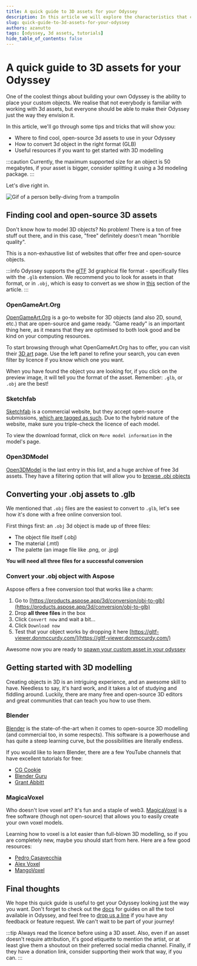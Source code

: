 ```yaml
---
title: A quick guide to 3D assets for your Odyssey
description: In this article we will explore the characteristics that custom 3D objects should have to perform best in your Odyssey, how to convert them in the right format, and where to get cool free assets.
slug: quick-guide-to-3d-assets-for-your-odyssey
authors: azanutto
tags: [odyssey, 3d assets, tutorials]
hide_table_of_contents: false
---
```

 
# A quick guide to 3D assets for your Odyssey
 
One of the coolest things about building your own Odyssey is the ability to place your custom objects. We realise that not everybody is familiar with working with 3d assets, but everyone should be able to make their Odyssey just the way they envision it.
 
In this article, we'll go through some tips and tricks that will show you:
 
- Where to find cool, open-source 3d assets to use in your Odyssey
- How to convert 3d object in the right format (GLB)
- Useful resources if you want to get started with 3D modelling
 
:::caution
Currently, the maximum supported size for an object is 50 megabytes, if your asset is bigger, consider splitting it using a 3d modeling package.
:::
 
Let's dive right in.
 
![Gif of a person belly-diving from a trampolin](https://media.giphy.com/media/KmlTchPoFQT84/giphy.gif)
 
## Finding cool and open-source 3D assets
 
Don't know how to model 3D objects? No problem! There is a ton of free stuff out there, and in this case, "free" definitely doesn't mean "horrible quality".
 
This is a non-exhaustive list of websites that offer free and open-source objects.
 
:::info
Odyssey supports the [glTF](https://en.wikipedia.org/wiki/GlTF) 3d graphical file format - specifically files with the `.glb` extension. We recommend you to look for assets in that format, or in `.obj`, which is easy to convert as we show in [this](#converting-your-assets-to-glb) section of the article.
:::
 
### OpenGameArt.Org
 
[OpenGameArt.Org](https://opengameart.org/) is a go-to website for 3D objects (and also 2D, sound, etc.) that are open-source and game ready. "Game ready" is an important thing here, as it means that they are optimised to both look good and be kind on your computing resources.
 
To start browsing through what OpenGameArt.Org has to offer, you can visit their [3D art](https://opengameart.org/art-search-advanced?keys=&field_art_type_tid%5B%5D=10&sort_by=count&sort_order=DESC) page. Use the left panel to refine your search, you can even filter by licence if you know which one you want.
 
When you have found the object you are looking for, if you click on the preview image, it will tell you the format of the asset. Remember: `.glb`, or `.obj` are the best!
 
### Sketchfab
 
[Sketchfab](https://sketchfab.com/) is a commercial website, but they accept open-source submissions, [which are tagged as such](https://sketchfab.com/tags/open-source). Due to the hybrid nature of the website, make sure you triple-check the licence of each model.
 
To view the download format, click on `More model information` in the model's page.
 
### Open3DModel
 
[Open3DModel](https://open3dmodel.com/) is the last entry in this list, and a huge archive of free 3d assets. They have a filtering option that will allow you to [browse .obj objects](https://open3dmodel.com/3d-models/obj)
 
## Converting your .obj assets to .glb
 
We mentioned that `.obj` files are the easiest to convert to `.glb`, let's see how it's done with a free online conversion tool.
 
First things first: an `.obj` 3d object is made up of three files:
- The object file itself (.obj)
- The material (.mtl)
- The palette (an image file like .png, or .jpg)
 
**You will need all three files for a successful conversion**
 
### Convert your .obj object with Aspose
 
Aspose offers a free conversion tool that works like a charm:
 
1. Go to [https://products.aspose.app/3d/conversion/obj-to-glb](https://products.aspose.app/3d/conversion/obj-to-glb)
2. Drop **all three files** in the box
3. Click `Convert now` and wait a bit...
4. Click `Download now`
5. Test that your object works by dropping it here [https://gltf-viewer.donmccurdy.com/](https://gltf-viewer.donmccurdy.com/)
 
Awesome now you are ready to [spawn your custom asset in your odyssey](https://discover.odyssey.org/explore-the-features/odyssey-creator/spawning-assets/#spawning-a-custom-object)
 
## Getting started with 3D modelling
 
Creating objects in 3D is an intriguing experience, and an awesome skill to have. Needless to say, it's hard work, and it takes a lot of studying and fiddling around. Luckily, there are many free and open-source 3D editors and great communities that can teach you how to use them.
 
### Blender
 
[Blender](https://www.blender.org/) is the state-of-the-art when it comes to open-source 3D modelling (and commercial too, in some respects). This software is a powerhouse and has quite a steep learning curve, but the possibilities are literally endless.
 
If you would like to learn Blender, there are a few YouTube channels that have excellent tutorials for free:
 
- [CG Cookie](https://www.youtube.com/playlist?list=PL3GeP3YLZn5ixsnIOIx9tB4v6s-rsw48X)
- [Blender Guru](https://www.youtube.com/watch?v=nIoXOplUvAw&list=PLjEaoINr3zgFX8ZsChQVQsuDSjEqdWMAD)
- [Grant Abbitt](https://www.youtube.com/@grabbitt/playlists)
 
### MagicaVoxel
 
Who doesn't love voxel art? It's fun and a staple of web3. [MagicaVoxel](https://www.voxelmade.com/magicavoxel/) is a free software (though not open-source) that allows you to easily create your own voxel models.
 
Learning how to voxel is a lot easier than full-blown 3D modelling, so if you are completely new, maybe you should start from here. Here are a few good resources:
 
- [Pedro Casavecchia](https://www.youtube.com/playlist?list=PLyZDKlVOJ6PD-5sEIx1bo09RnIiaTxbKi)
- [Alex Voxel](https://www.youtube.com/playlist?list=PL3CE19eBHSkE1G6xLAtlPMT-adTZ01rHD)
- [MangoVoxel](https://www.youtube.com/playlist?list=PLBs294HGsDObe6tEsm3qh8gSod0qtDl7b)
 
## Final thoughts
 
We hope this quick guide is useful to get your Odyssey looking just the way you want. Don't forget to check out the [docs](https://discover.odyssey.org/) for guides on all the tool available in Odyssey, and feel free to [drop us a line](https://discover.odyssey.org/get-in-touch/) if you have any feedback or feature request. We can't wait to be part of your journey!
 
:::tip
Always read the licence before using a 3D asset. Also, even if an asset doesn't require attribution, it's good etiquette to mention the artist, or at least give them a shoutout on their preferred social media channel. Finally, if they have a donation link, consider supporting their work that way, if you can.
:::
